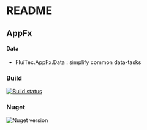 # README #

## AppFx ##

#### Data ####
* FluiTec.AppFx.Data : simplify common data-tasks

### Build ###
[![Build status](https://ci.appveyor.com/api/projects/status/ccumjouy0377c30c?svg=true)](https://ci.appveyor.com/project/IInvocation/fluitec-appfx-data)

### Nuget ###
![Nuget version](https://img.shields.io/nuget/v/FluiTec.AppFx.Data.svg)